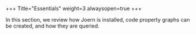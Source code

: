 +++
Title="Essentials"
weight=3
alwaysopen=true
+++

In this section, we review how Joern is installed, code property graphs can be created, and how they are queried.